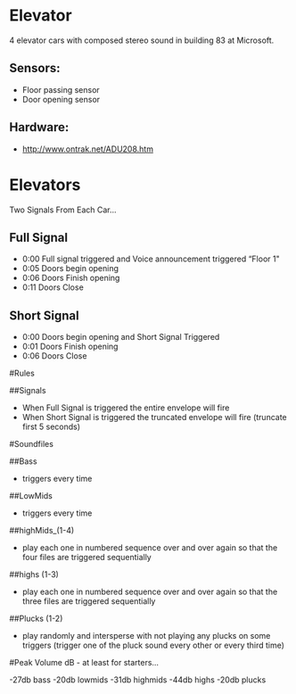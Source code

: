 
# Elevator

4 elevator cars with composed stereo sound in building 83 at Microsoft.

## Sensors:

* Floor passing sensor
* Door opening sensor

## Hardware:

* http://www.ontrak.net/ADU208.htm

# Elevators

Two Signals From Each Car...

## Full Signal
* 0:00 Full signal triggered and Voice announcement triggered “Floor 1"
* 0:05 Doors begin opening
* 0:06 Doors Finish opening
* 0:11 Doors Close 

## Short Signal

* 0:00 Doors begin opening and Short Signal Triggered
* 0:01 Doors Finish opening
* 0:06 Doors Close 

#Rules

##Signals
* When Full Signal is triggered the entire envelope will fire
* When Short Signal is triggered the truncated envelope will fire (truncate first 5 seconds)

#Soundfiles

##Bass 
* triggers every time

##LowMids  
* triggers every time

##highMids_(1-4) 
* play each one in numbered sequence over and over again so that the four files are triggered sequentially

##highs (1-3) 
* play each one in numbered sequence over and over again so that the three files are triggered sequentially

##Plucks (1-2)
* play randomly and intersperse with not playing any plucks on some triggers (trigger one of the pluck sound every other or every third time)


#Peak Volume dB - at least for starters...

-27db   bass
-20db lowmids
-31db highmids
-44db highs
-20db plucks 
